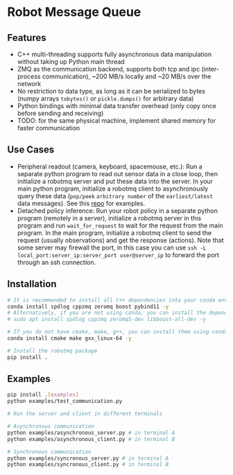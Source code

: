 <!--
 Copyright (c) 2024 Yihuai Gao
 
 This software is released under the MIT License.
 https://opensource.org/licenses/MIT
-->


# Robot Message Queue

## Features

- C++ multi-threading supports fully asynchronous data manipulation without taking up Python main thread
- ZMQ as the communication backend, supports both tcp and ipc (inter-process communication), ~200 MB/s locally and ~20 MB/s over the network
- No restriction to data type, as long as it can be serialized to bytes (numpy arrays `tobytes()` or `pickle.dumps()` for arbitrary data)
- Python bindings with minimal data transfer overhead (only copy once before sending and receiving)
- TODO: for the same physical machine, implement shared memory for faster communication

## Use Cases

- Peripheral readout (camera, keyboard, spacemouse, etc.): Run a separate python program to read out sensor data in a close loop, then initialize a robotmq server and put these data into the server. In your main python program, initialize a robotmq client to asynchronously query these data (`pop/peek` `arbitrary number` of the `earliest/latest` data messages). See this [repo](https://github.com/yihuai-gao/teleop-utils) for examples.
- Detached policy inference: Run your robot policy in a separate python program (remotely in a server), initialize a robotmq server in this program and run `wait_for_request` to wait for the request from the main program. In the main program, initialize a robotmq client to send the request (usually observations) and get the response (actions). Note that some server may firewall the port, in this case you can use `ssh -L local_port:server_ip:server_port user@server_ip` to forward the port through an ssh connection.

## Installation

```bash
# It is recommended to install all C++ dependencies into your conda environment
conda install spdlog cppzmq zeromq boost pybind11 -y
# Alternatively, if you are not using conda, you can install the dependencies using sudo (not recommended)
# sudo apt install spdlog cppzmq zeromq5-dev libboost-all-dev -y

# If you do not have cmake, make, g++, you can install them using conda, which does not require sudo
conda install cmake make gxx_linux-64 -y

# Install the robotmq package
pip install .
```

## Examples

```bash
pip install .[examples]
python examples/test_communication.py

# Run the server and client in different terminals

# Asynchronous communication
python examples/asynchronous_server.py # in terminal A
python examples/asynchronous_client.py # in terminal B

# Synchronous communication
python examples/syncronous_server.py # in terminal A
python examples/syncronous_client.py # in terminal B
```
